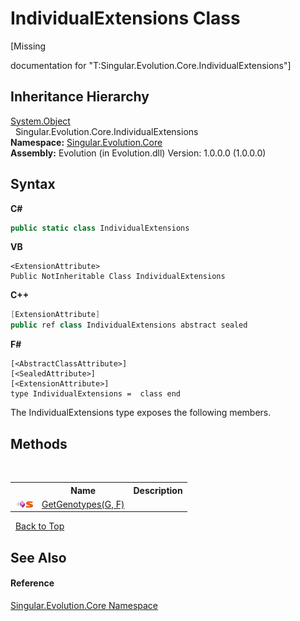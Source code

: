 # IndividualExtensions Class
 

\[Missing <summary> documentation for "T:Singular.Evolution.Core.IndividualExtensions"\]


## Inheritance Hierarchy
<a href="http://msdn2.microsoft.com/en-us/library/e5kfa45b" target="_blank">System.Object</a><br />&nbsp;&nbsp;Singular.Evolution.Core.IndividualExtensions<br />
**Namespace:**&nbsp;<a href="7a43d210-bf66-e44d-0f97-e9e0fe26b1b8">Singular.Evolution.Core</a><br />**Assembly:**&nbsp;Evolution (in Evolution.dll) Version: 1.0.0.0 (1.0.0.0)

## Syntax

**C#**<br />
``` C#
public static class IndividualExtensions
```

**VB**<br />
``` VB
<ExtensionAttribute>
Public NotInheritable Class IndividualExtensions
```

**C++**<br />
``` C++
[ExtensionAttribute]
public ref class IndividualExtensions abstract sealed
```

**F#**<br />
``` F#
[<AbstractClassAttribute>]
[<SealedAttribute>]
[<ExtensionAttribute>]
type IndividualExtensions =  class end
```

The IndividualExtensions type exposes the following members.


## Methods
&nbsp;<table><tr><th></th><th>Name</th><th>Description</th></tr><tr><td>![Public method](media/pubmethod.gif "Public method")![Static member](media/static.gif "Static member")</td><td><a href="d409a291-9bab-255e-4375-2a560b6356c4">GetGenotypes(G, F)</a></td><td /></tr></table>&nbsp;
<a href="#individualextensions-class">Back to Top</a>

## See Also


#### Reference
<a href="7a43d210-bf66-e44d-0f97-e9e0fe26b1b8">Singular.Evolution.Core Namespace</a><br />
